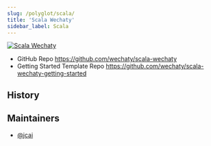 ```yaml
---
slug: /polyglot/scala/
title: 'Scala Wechaty'
sidebar_label: Scala
---
```


[![Scala Wechaty](https://img.shields.io/badge/Wechaty-Scala-890)](https://github.com/wechaty/scala-wechaty)

- GitHub Repo <https://github.com/wechaty/scala-wechaty>
- Getting Started Template Repo <https://github.com/wechaty/scala-wechaty-getting-started>

## History

## Maintainers

- [@jcai](https://wechaty.js.org/contributors/jcai)
